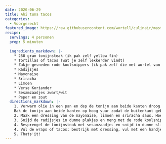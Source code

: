 ```yaml
---
date: 2020-06-29
title: Ahi tuna tacos
categories:
  - Voorgerecht
featured_image: https://raw.githubusercontent.com/wortell/culinair/master/fotos/Ahi tuna/ahi tuna.jpg
recipe:
  servings: 4 personen
  prep: 5 minuten
 
  ingredients_markdown: |-
    * 250 gram tonijnsteak (ik pak zelf yellow fin)
    * Tortillas of tacos (wat je zelf lekkerder vindt)
    * Zakje gesneden rode koolsnippers (ik pak zelf die met wortel van de Albert Heijn)
    * Radijsjes
    * Mayonaise
    * Sriracha
    * Limoen
	* Verse Koriander
    * Sesamzaadjes zwart/wit
	* Peper en zout
  directions_markdown: |-
    1. Verwarm olie in een pan en dep de tonijn aan beide kanten droog.
	Bak de tonijn aan beide kanten op hoog vuur zodat de buitenkant gebakken is en binnenin rauw blijft.
	2. Maak een dressing van de mayonaise, limoen en sriracha saus. Hoe meer sriracha hoe pittiger de dressing.
	3. Snijd de radijsjes in dunne plakjes en meng met de rode koolsnippers.
	4. Besprengel de tonijnsteak met sesamzaadjes en snijd in dunne slices. 
	4. Vul de wraps of tacos: bestrijk met dressing, vul met een handje radijs en rode kool, leg er een aantal slices tonijn in, en aftoppen met koriander.
	5. Thats'it! 
---
```

